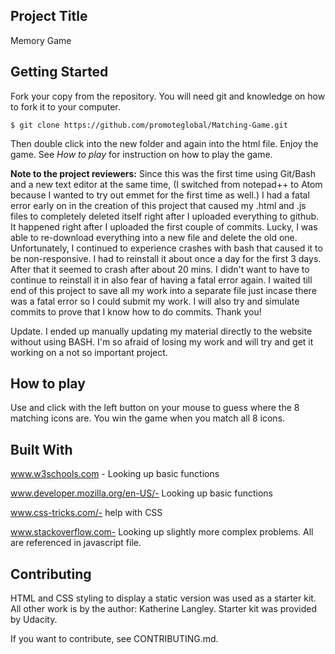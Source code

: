 ## Project Title

Memory Game

## Getting Started

Fork your copy from the repository. You will need git and knowledge on how to fork it to your computer.

`$ git clone https://github.com/promoteglobal/Matching-Game.git
`

Then double click into the new folder and again into the html file.  Enjoy the game.  See *How to play* for instruction on how to play the game.

**Note to the project reviewers:** Since this was the first time using Git/Bash and a new text editor at the same time, (I switched from notepad++ to Atom because I wanted to try out emmet for the first time as well.) I had a fatal error early on in the creation of this project that caused my .html and .js files to completely deleted itself right after I uploaded everything to github.  It happened right after I uploaded the first couple of commits.  Lucky, I was able to re-download everything into a new file and delete the old one.  Unfortunately, I continued to experience crashes with bash that caused it to be non-responsive. I had to reinstall it about once a day for the first 3 days.  After that it seemed to crash after about 20 mins.  I didn't want to have to continue to reinstall it in also fear of having a fatal error again. I waited till end of this project to save all my work into a separate file just incase there was a fatal error so I could submit my work.  I will also try and simulate commits to prove that I know how to do commits.  Thank you!

Update. I ended up manually updating my material directly to the website without using BASH.  I'm so afraid of losing my work and will try and get it working on a not so important project.

## How to play

Use and click with the left button on your mouse to guess where the 8 matching icons are.  You win the game when you match all 8 icons.

## Built With

www.w3schools.com - Looking up basic functions

www.developer.mozilla.org/en-US/- Looking up basic functions

www.css-tricks.com/- help with CSS

www.stackoverflow.com- Looking up slightly more complex problems.  All are referenced in javascript file.


## Contributing

HTML and CSS styling to display a static version was used as a starter kit.
All other work is by the author: Katherine Langley. Starter kit was provided by Udacity.

If you want to contribute, see CONTRIBUTING.md.
